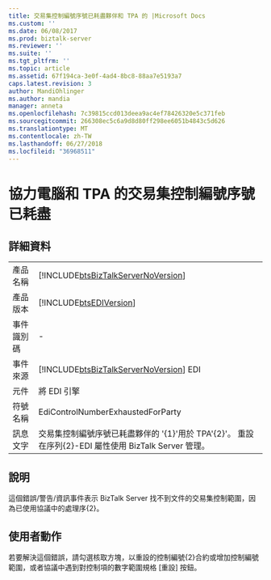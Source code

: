 ```yaml
---
title: 交易集控制編號序號已耗盡夥伴和 TPA 的 |Microsoft Docs
ms.custom: ''
ms.date: 06/08/2017
ms.prod: biztalk-server
ms.reviewer: ''
ms.suite: ''
ms.tgt_pltfrm: ''
ms.topic: article
ms.assetid: 67f194ca-3e0f-4ad4-8bc8-88aa7e5193a7
caps.latest.revision: 3
author: MandiOhlinger
ms.author: mandia
manager: anneta
ms.openlocfilehash: 7c39815ccd013deea9ac4ef78426320e5c371feb
ms.sourcegitcommit: 266308ec5c6a9d8d80ff298ee6051b4843c5d626
ms.translationtype: MT
ms.contentlocale: zh-TW
ms.lasthandoff: 06/27/2018
ms.locfileid: "36968511"
---
```

# <a name="transaction-set-control-number-sequence-exhausted-for-partner-and-tpa"></a>協力電腦和 TPA 的交易集控制編號序號已耗盡
## <a name="details"></a>詳細資料  
  
|                 |                                                                                                                                                                        |
|-----------------|------------------------------------------------------------------------------------------------------------------------------------------------------------------------|
|  產品名稱   |                                           [!INCLUDE[btsBizTalkServerNoVersion](../includes/btsbiztalkservernoversion-md.md)]                                           |
| 產品版本 |                                                       [!INCLUDE[btsEDIVersion](../includes/btsediversion-md.md)]                                                       |
|    事件識別碼     |                                                                                   -                                                                                    |
|  事件來源   |                                         [!INCLUDE[btsBizTalkServerNoVersion](../includes/btsbiztalkservernoversion-md.md)] EDI                                         |
|    元件    |                                                                               將 EDI 引擎                                                                               |
|  符號名稱  |                                                                   EdiControlNumberExhaustedForParty                                                                    |
|  訊息文字   | 交易集控制編號序號已耗盡夥伴的 '{1}'用於 TPA'{2}'。 重設在序列{2}-EDI 屬性使用 BizTalk Server 管理。 |
  
## <a name="explanation"></a>說明  
 這個錯誤/警告/資訊事件表示 BizTalk Server 找不到文件的交易集控制範圍，因為已使用協議中的處理序{2}。  
  
## <a name="user-action"></a>使用者動作  
 若要解決這個錯誤，請勾選核取方塊，以重設的控制編號{2}合約或增加控制編號範圍，或者協議中遇到對控制項的數字範圍規格 [重設] 按鈕。